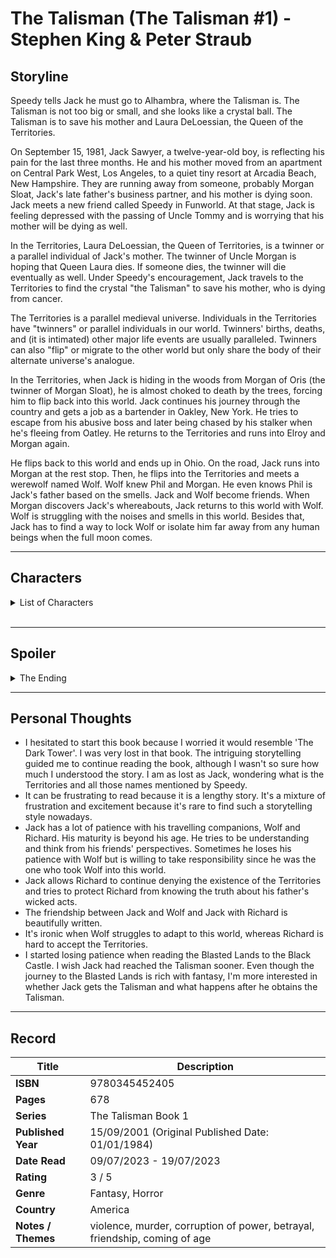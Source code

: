# The Talisman (The Talisman #1) - Stephen King & Peter Straub

## Storyline
Speedy tells Jack he must go to Alhambra, where the Talisman is. The Talisman is not too big or small, and she looks like a crystal ball. The Talisman is to save his mother and Laura DeLoessian, the Queen of the Territories.

On September 15, 1981, Jack Sawyer, a twelve-year-old boy, is reflecting his pain for the last three months. He and his mother moved from an apartment on Central Park West, Los Angeles, to a quiet tiny resort at Arcadia Beach, New Hampshire. They are running away from someone, probably Morgan Sloat, Jack's late father's business partner, and his mother is dying soon. Jack meets a new friend called Speedy in Funworld. At that stage, Jack is feeling depressed with the passing of Uncle Tommy and is worrying that his mother will be dying as well.

In the Territories, Laura DeLoessian, the Queen of Territories, is a twinner or a parallel individual of Jack's mother. The twinner of Uncle Morgan is hoping that Queen Laura dies. If someone dies, the twinner will die eventually as well. Under Speedy's encouragement, Jack travels to the Territories to find the crystal "the Talisman" to save his mother, who is dying from cancer.

The Territories is a parallel medieval universe. Individuals in the Territories have "twinners" or parallel individuals in our world. Twinners' births, deaths, and (it is intimated) other major life events are usually paralleled. Twinners can also "flip" or migrate to the other world but only share the body of their alternate universe's analogue.

In the Territories, when Jack is hiding in the woods from Morgan of Oris (the twinner of Morgan Sloat), he is almost choked to death by the trees, forcing him to flip back into this world. Jack continues his journey through the country and gets a job as a bartender in Oakley, New York. He tries to escape from his abusive boss and later being chased by his stalker when he's fleeing from Oatley. He returns to the Territories and runs into Elroy and Morgan again. 

He flips back to this world and ends up in Ohio. On the road, Jack runs into Morgan at the rest stop. Then, he flips into the Territories and meets a werewolf named Wolf. Wolf knew Phil and Morgan. He even knows Phil is Jack's father based on the smells. Jack and Wolf become friends. When Morgan discovers Jack's whereabouts, Jack returns to this world with Wolf. Wolf is struggling with the noises and smells in this world. Besides that, Jack has to find a way to lock Wolf or isolate him far away from any human beings when the full moon comes.

***

## Characters
<details>
  <summary>List of Characters</summary>
  
### Lester Speedy Parker
- An old black man with crinkly grey hair and heavy lines cutting through the cheeks.
- Earlier life as a travelling blues musician.
- Working in an amusement park, Arcadia Funworld as a janitor.
- Saved Jack a few years ago from being kidnapped by strangers.
- His twinner is Parkus, a gunslinger in the Territories.
<br>

### Travellin Jack or Jack Sawyer
- A young white boy, 12 years old.
- His father, Philip Sawyer, died in a hunting accident many months ago.
- Moved to Arcadia Beach with his mother without knowing why.
- Worried about his mother dying soon.
<br>

### Lily Cavanaugh (Sawyer)
- Jack's mother.
- Queen of two decades' worth of B movies.
- A widow.
- Nominated for an Academy Award for her role in a movie called Blaze in 1968.
- Her last role was as a cynical ex-prostitute in Motorcycle Maniacs two years after Phil's death.
- Her late husband, Phil Sawyer, was an agent.
- Regular smoker.
<br>

### Laura DeLoessian
- Queen of the Territories.
- Twinner of Lily Cavanaugh.
- Had a son died as an infant at the age of six weeks. It's a similar age when Jack almost died in his crib.
<br>

### Morgan Sloat
- Business partner of Phil Sawyer (Jack's father) and owner of Sawyer & Sloat.
- Seeking to take over Phil's share to pave the way for his son Richard to join the company.
- Has many wicked plans, and Morgan of Orris, living in his body, will execute the plan and kill the people.
<br>

### Morgan of Orris
- Tall and has long hair.
- Limp, one foot's deformed, wears a built-up boot.
- The twinner of Morgan Sloat in the Territories.
- Attempt to kill Jack when he was an infant using Sloat's body.
- Overseen the assassination of Phil Sawyer in Utah and his twinner, Prince Phillip Sawtelle, in the Territories.
<br>

### Captain Farren
- Captain of the Outer Guards.
- Assist Jack in finding his way in the Territories.
<br>

### Smokey Updike
- Owns a bar that hired Jack as a bartender in Oakley.
- Ruthless and abusive.
- Calculative and cheat Jack's wage.
<br>

### Elroy
- Jack's stalker in Oatley as Randolph Scott.
- Working for Morgan of Orris in the Territories.
<br>

### Jerry Bledsoe
- Used to be Sawyer & Sloat's electrician and handyman.
- Died in a freak explosion.
<br>

### Reverend Gardener
- Twinner of Osmond (works for Morgan in the Territories).
- Owner of Sunlight Home, a boys' school for misfits in Indiana.
- Evangelist and psychopath.
- Shot Phil Sawyer in Utah.
<br>

### Richard Sloat
- Son of Morgan Sloat and childhoof friend of Jack Sawyer.
- Denied fantasy after encountering his father's sudden disappearance and reappearing at a different place.
- Studied at Thayer School, a boarding school in Illinois.
<br>  

### Anders
- The depot-keeper.
</details>
<br>

***

## Spoiler
<details>
  <summary>The Ending</summary>
  
- Wolf is shot dead by Sonny, one of the prefects in the Sunlight Home, when he's trying to rescue Jack from being tortured by the Reverend Gardener.
- Jack finds Morgan Sloat's son Richard at a boarding school in Illinois. Richard's schoolmates turn into werewolves. Jack brings Richard along to escape and flip into the Territories.
- In the Territories, Anders is sending a shipment of weapons to Morgan's soldiers. Richard still believes that he is sick and hallucinating, denying the existence of the Territories. Jack decides to take the shipment himself and plan an ambush. They travel via train through the Blasted Lands, a hellish landscape full of fireballs, mutated creatures, and smugglers.
- They flip into California, and Richard finally accepts the Territories' existence. They arrive at Point Venuti and sneak into the Agincourt Hotel (the twinner of the Alhambra Inn). 
- Inside the Black Castle, Jack battles stone suits of armour defending the Talisman and takes it, triggering an earthquake. Jack uses the Talisman to heal Richard, who is dying.
- Morgan and Gardener await Jack to come out from the Black Castle. They are targeting to take on Jack and its Talisman. When Gardener fails to shoot Jack, he confronts Jack face-to-face with a knife. Jack uses the Talisman against Gardener, leaving Gardener with only the skull remaining. Then, Jack faces off with Morgan on the beach, and Morgan is killed by Talisman's reflection when he tries to destroy the Talisman. 
- Jack and Richard flip back into this world and walk to the Mobil station, following the instruction given by Parkus (Speedy's twinner in the Territories). At the station, a Cadillac is parked there waiting for them. Jack fills with joy when he sees Wolf is alive but only discovers that he is Wolf's brother. They travel back to Arcadia Beach to see Jack's mother.
- Jack reunites with Lily and uses the Talisman to save his mother and the Queen.
</details>

***
## Personal Thoughts
- I hesitated to start this book because I worried it would resemble 'The Dark Tower'. I was very lost in that book. The intriguing storytelling guided me to continue reading the book, although I wasn't so sure how much I understood the story. I am as lost as Jack, wondering what is the Territories and all those names mentioned by Speedy.
- It can be frustrating to read because it is a lengthy story. It's a mixture of frustration and excitement because it's rare to find such a storytelling style nowadays. 
- Jack has a lot of patience with his travelling companions, Wolf and Richard. His maturity is beyond his age. He tries to be understanding and think from his friends' perspectives. Sometimes he loses his patience with Wolf but is willing to take responsibility since he was the one who took Wolf into this world.
- Jack allows Richard to continue denying the existence of the Territories and tries to protect Richard from knowing the truth about his father's wicked acts.
- The friendship between Jack and Wolf and Jack with Richard is beautifully written. 
- It's ironic when Wolf struggles to adapt to this world, whereas Richard is hard to accept the Territories.
- I started losing patience when reading the Blasted Lands to the Black Castle. I wish Jack had reached the Talisman sooner. Even though the journey to the Blasted Lands is rich with fantasy,  I'm more interested in whether Jack gets the Talisman and what happens after he obtains the Talisman.
***

## Record
| Title | Description |
| -- | -- |
| **ISBN** | 9780345452405 |
| **Pages** | 678 |
| **Series** | The Talisman Book 1 |
| **Published Year** | 15/09/2001 (Original Published Date: 01/01/1984) |
| **Date Read** | 09/07/2023 - 19/07/2023 |
| **Rating** | 3 / 5 |
| **Genre** | Fantasy, Horror |
| **Country** | America |
| **Notes / Themes** | violence, murder, corruption of power, betrayal, friendship, coming of age | 
